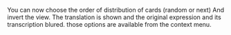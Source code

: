 You can now choose the order of distribution of cards (random or next)
And invert the view. The translation is shown and the original expression and its transcription blured. those options are available from the context menu.